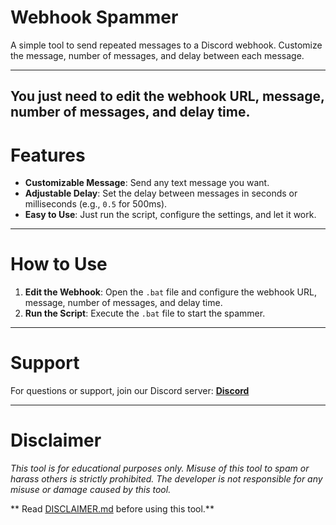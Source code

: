 # Webhook Spammer  
A simple tool to send repeated messages to a Discord webhook. Customize the message, number of messages, and delay between each message.

----------------------------------------------------------------
**You just need to edit the webhook URL, message, number of messages, and delay time.**
----------------------------------------------------------------

# Features
- **Customizable Message**: Send any text message you want.
- **Adjustable Delay**: Set the delay between messages in seconds or milliseconds (e.g., `0.5` for 500ms).
- **Easy to Use**: Just run the script, configure the settings, and let it work.

----------------------------------------------------------------

# How to Use
1. **Edit the Webhook**: Open the `.bat` file and configure the webhook URL, message, number of messages, and delay time.
2. **Run the Script**: Execute the `.bat` file to start the spammer.

----------------------------------------------------------------

# Support
For questions or support, join our Discord server:
**[Discord](https://discord.gg/y92sn3EsWR)**

----------------------------------------------------------------

# Disclaimer
*This tool is for educational purposes only. Misuse of this tool to spam or harass others is strictly prohibited. The developer is not responsible for any misuse or damage caused by this tool.*

** Read [DISCLAIMER.md](https://github.com/Daino-dot/Webhook-Spammer/blob/main/DISCLAIMER.md) before using this tool.**
